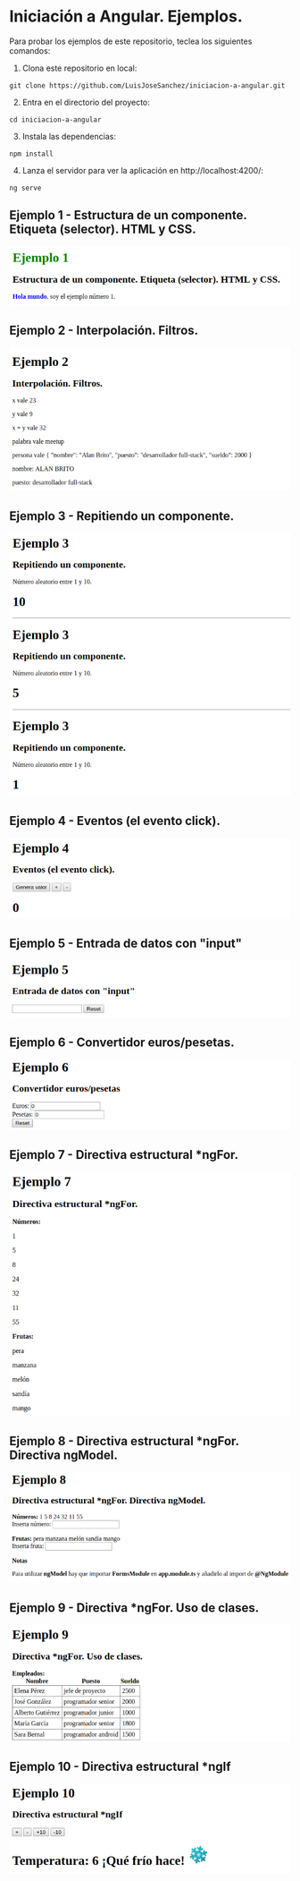 # Iniciación a Angular. Ejemplos.

Para probar los ejemplos de este repositorio, teclea los siguientes comandos:

1. Clona este repositorio en local:

```console
git clone https://github.com/LuisJoseSanchez/iniciacion-a-angular.git
```

2. Entra en el directorio del proyecto:

```console
cd iniciacion-a-angular
```

3. Instala las dependencias:

```console
npm install
```

4. Lanza el servidor para ver la aplicación en http://localhost:4200/:

```console
ng serve
```

## Ejemplo 1 - Estructura de un componente. Etiqueta (selector). HTML y CSS.

<img src="img/ejemplo01.png">

## Ejemplo 2 - Interpolación. Filtros.

<img src="img/ejemplo02.png">

## Ejemplo 3 - Repitiendo un componente.

<img src="img/ejemplo03.png">

## Ejemplo 4 - Eventos (el evento click).

<img src="img/ejemplo04.png">

## Ejemplo 5 - Entrada de datos con "input"

<img src="img/ejemplo05.png">

## Ejemplo 6 - Convertidor euros/pesetas.

<img src="img/ejemplo06.png">

## Ejemplo 7 - Directiva estructural *ngFor.

<img src="img/ejemplo07.png">

## Ejemplo 8 - Directiva estructural *ngFor. Directiva ngModel.

<img src="img/ejemplo08.png">

## Ejemplo 9 - Directiva *ngFor. Uso de clases.

<img src="img/ejemplo09.png">

## Ejemplo 10 - Directiva estructural *ngIf

<img src="img/ejemplo10.png">
